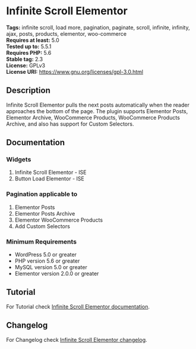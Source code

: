 # Infinite Scroll Elementor #

**Tags:** infinite scroll, load more, pagination, paginate, scroll, infinite, infinity, ajax, posts, products, elementor, woo-commerce\
**Requires at least:** 5.0\
**Tested up to:** 5.5.1\
**Requires PHP:** 5.6\
**Stable tag:** 2.3\
**License:** GPLv3\
**License URI:** https://www.gnu.org/licenses/gpl-3.0.html

## Description ##

Infinite Scroll Elementor pulls the next posts automatically when the reader approaches the bottom of the page. The plugin supports Elementor Posts, Elementor Archive, WooCommerce Products, WooCommerce Products Archive, and also has support for Custom Selectors.

## Documentation ##

### Widgets ###

1. Infinite Scroll Elementor - ISE
2. Button Load Elementor - ISE

### Pagination applicable to ###

1. Elementor Posts
2. Elementor Posts Archive
3. Elementor WooCommerce Products
5. Add Custom Selectors

### Minimum Requirements ###

* WordPress 5.0 or greater
* PHP version 5.6 or greater
* MySQL version 5.0 or greater
* Elementor version 2.0.0 or greater

## Tutorial ##

For Tutorial check [Infinite Scroll Elementor documentation](https://joychetry.com/infinite-scroll-elementor/#Tutorial).

## Changelog ##

For Changelog check [Infinite Scroll Elementor changelog](https://joychetry.com/infinite-scroll-elementor/#Changelog).
